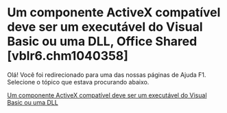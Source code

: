 
# Um componente ActiveX compatível deve ser um executável do Visual Basic ou uma DLL, Office Shared [vblr6.chm1040358]

Olá! Você foi redirecionado para uma das nossas páginas de Ajuda F1. Selecione o tópico que estava procurando abaixo.

[Um componente ActiveX compatível deve ser um executável do Visual Basic ou uma DLL](http://msdn.microsoft.com/library/f7057317-7bc5-4b5a-b95f-61e92a66c5f0%28Office.15%29.aspx)
